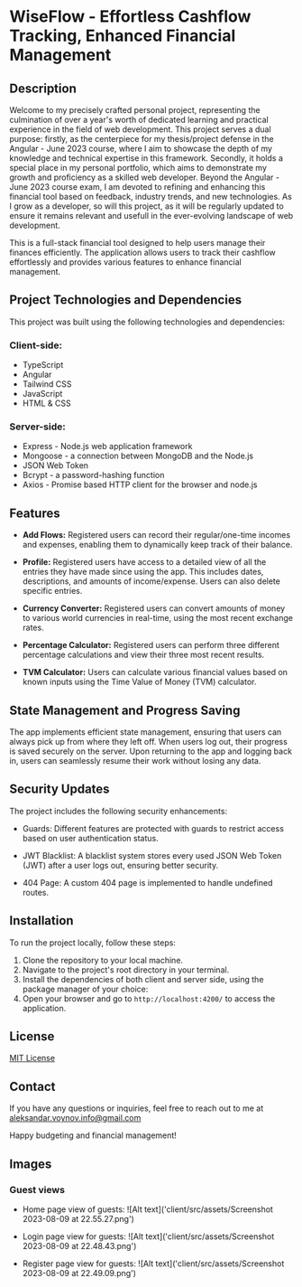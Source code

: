 # WiseFlow - Effortless Cashflow Tracking, Enhanced Financial Management

## Description

Welcome to my precisely crafted personal project, representing the culmination of over a year's worth of dedicated learning and practical experience in the field of web development. This project serves a dual purpose: firstly, as the centerpiece for my thesis/project defense in the Angular - June 2023 course, where I aim to showcase the depth of my knowledge and technical expertise in this framework. Secondly, it holds a special place in my personal portfolio, which aims to demonstrate my growth and proficiency as a skilled web developer. Beyond the Angular - June 2023 course exam, I am devoted to refining and enhancing this financial tool based on feedback, industry trends, and new technologies. As I grow as a developer, so will this project, as it will be regularly updated to ensure it remains relevant and usefull in the ever-evolving landscape of web development.

This is a full-stack financial tool designed to help users manage their finances efficiently. The application allows users to track their cashflow effortlessly and provides various features to enhance financial management.

## Project Technologies and Dependencies

This project was built using the following technologies and dependencies:

### Client-side:
- TypeScript
- Angular
- Tailwind CSS
- JavaScript
- HTML & CSS
### Server-side:
- Express - Node.js web application framework
- Mongoose - a connection between MongoDB and the Node.js
- JSON Web Token
- Bcrypt - a password-hashing function
- Axios - Promise based HTTP client for the browser and node.js

## Features

- **Add Flows:** Registered users can record their regular/one-time incomes and expenses, enabling them to dynamically keep track of their balance.

- **Profile:** Registered users have access to a detailed view of all the entries they have made since using the app. This includes dates, descriptions, and amounts of income/expense. Users can also delete specific entries.

- **Currency Converter:** Registered users can convert amounts of money to various world currencies in real-time, using the most recent exchange rates.

- **Percentage Calculator:** Registered users can perform three different percentage calculations and view their three most recent results.

- **TVM Calculator:** Users can calculate various financial values based on known inputs using the Time Value of Money (TVM) calculator.

## State Management and Progress Saving

The app implements efficient state management, ensuring that users can always pick up from where they left off. When users log out, their progress is saved securely on the server. Upon returning to the app and logging back in, users can seamlessly resume their work without losing any data.

## Security Updates

The project includes the following security enhancements:

- Guards: Different features are protected with guards to restrict access based on user authentication status.

- JWT Blacklist: A blacklist system stores every used JSON Web Token (JWT) after a user logs out, ensuring better security.

- 404 Page: A custom 404 page is implemented to handle undefined routes.


## Installation

To run the project locally, follow these steps:

1. Clone the repository to your local machine.
2. Navigate to the project's root directory in your terminal.
3. Install the dependencies of both client and server side, using the package manager of your choice:
4. Open your browser and go to `http://localhost:4200/` to access the application.

## License

[MIT License](https://github.com/AlekSkyHigh/wise-flow/blob/master/LICENSE)

## Contact

If you have any questions or inquiries, feel free to reach out to me at aleksandar.voynov.info@gmail.com

Happy budgeting and financial management!

## Images

### Guest views
- Home page view of guests:
![Alt text]('client/src/assets/Screenshot 2023-08-09 at 22.55.27.png')

- Login page view for guests:
![Alt text]('client/src/assets/Screenshot 2023-08-09 at 22.48.43.png')

- Register page view for guests:
![Alt text]('client/src/assets/Screenshot 2023-08-09 at 22.49.09.png')
